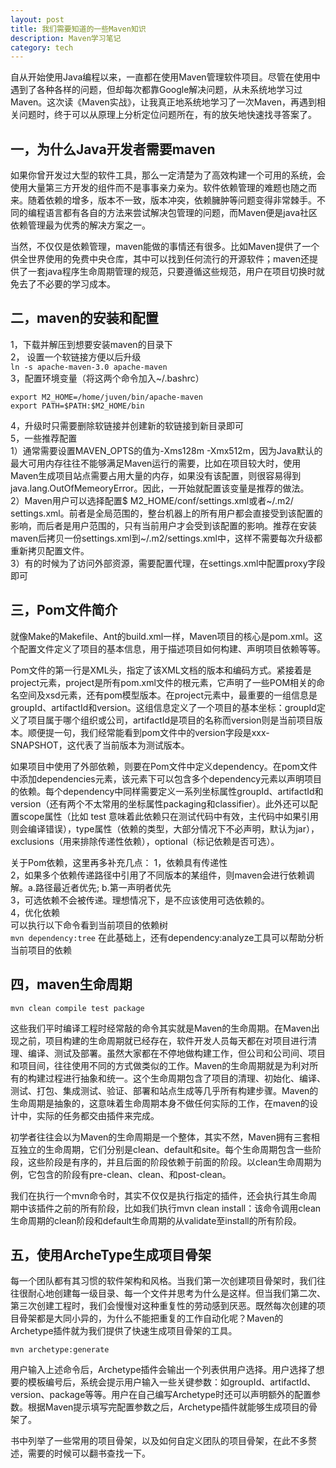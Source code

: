 ```yaml
---
layout: post
title: 我们需要知道的一些Maven知识
description: Maven学习笔记
category: tech
---
```


自从开始使用Java编程以来，一直都在使用Maven管理软件项目。尽管在使用中遇到了各种各样的问题，但却每次都靠Google解决问题，从未系统地学习过Maven。这次读《Maven实战》，让我真正地系统地学习了一次Maven，再遇到相关问题时，终于可以从原理上分析定位问题所在，有的放矢地快速找寻答案了。

## 一，为什么Java开发者需要maven  
如果你曾开发过大型的软件工具，那么一定清楚为了高效构建一个可用的系统，会使用大量第三方开发的组件而不是事事亲力亲为。软件依赖管理的难题也随之而来。随着依赖的增多，版本不一致，版本冲突，依赖臃肿等问题变得非常棘手。不同的编程语言都有各自的方法来尝试解决包管理的问题，而Maven便是java社区依赖管理最为优秀的解决方案之一。

当然，不仅仅是依赖管理，maven能做的事情还有很多。比如Maven提供了一个供全世界使用的免费中央仓库，其中可以找到任何流行的开源软件；maven还提供了一套java程序生命周期管理的规范，只要遵循这些规范，用户在项目切换时就免去了不必要的学习成本。

## 二，maven的安装和配置
1，下载并解压到想要安装maven的目录下  
2， 设置一个软链接方便以后升级  
`ln -s apache-maven-3.0 apache-maven`  
3，配置环境变量（将这两个命令加入~/.bashrc）  

```
export M2_HOME=/home/juven/bin/apache-maven  
export PATH=$PATH:$M2_HOME/bin
```  
4，升级时只需要删除软链接并创建新的软链接到新目录即可  
5，一些推荐配置  
1）通常需要设置MAVEN_OPTS的值为-Xms128m -Xmx512m，因为Java默认的最大可用内存往往不能够满足Maven运行的需要，比如在项目较大时，使用Maven生成项目站点需要占用大量的内存，如果没有该配置，则很容易得到java.lang.OutOfMemeoryError。因此，一开始就配置该变量是推荐的做法。  
2）Maven用户可以选择配置$ M2_HOME/conf/settings.xml或者~/.m2/  settings.xml。前者是全局范围的，整台机器上的所有用户都会直接受到该配置的影响，而后者是用户范围的，只有当前用户才会受到该配置的影响。推荐在安装maven后拷贝一份settings.xml到~/.m2/settings.xml中，这样不需要每次升级都重新拷贝配置文件。  
3）有的时候为了访问外部资源，需要配置代理，在settings.xml中配置proxy字段即可  

## 三，Pom文件简介
就像Make的Makefile、Ant的build.xml一样，Maven项目的核心是pom.xml。这个配置文件定义了项目的基本信息，用于描述项目如何构建、声明项目依赖等等。

Pom文件的第一行是XML头，指定了该XML文档的版本和编码方式。紧接着是project元素，project是所有pom.xml文件的根元素，它声明了一些POM相关的命名空间及xsd元素，还有pom模型版本。在project元素中，最重要的一组信息是groupId、artifactId和version。这组信息定义了一个项目的基本坐标：groupId定义了项目属于哪个组织或公司，artifactId是项目的名称而version则是当前项目版本。顺便提一句，我们经常能看到pom文件中的version字段是xxx-SNAPSHOT，这代表了当前版本为测试版本。

如果项目中使用了外部依赖，则要在Pom文件中定义dependency。在pom文件中添加dependencies元素，该元素下可以包含多个dependency元素以声明项目的依赖。每个dependency中同样需要定义一系列坐标属性groupId、artifactId和version（还有两个不太常用的坐标属性packaging和classifier）。此外还可以配置scope属性（比如<scope> test </scope>意味着此依赖只在测试代码中有效，主代码中如果引用则会编译错误），type属性（依赖的类型，大部分情况下不必声明，默认为jar），exclusions（用来排除传递性依赖），optional（标记依赖是否可选）。

关于Pom依赖，这里再多补充几点：
1，依赖具有传递性  
2，如果多个依赖传递路径中引用了不同版本的某组件，则maven会进行依赖调解。a.路径最近者优先; b.第一声明者优先  
3，可选依赖不会被传递。理想情况下，是不应该使用可选依赖的。  
4，优化依赖  
可以执行以下命令看到当前项目的依赖树  
`mvn dependency:tree`
在此基础上，还有dependency:analyze工具可以帮助分析当前项目的依赖  

## 四，maven生命周期
`mvn clean compile test package`

这些我们平时编译工程时经常敲的命令其实就是Maven的生命周期。在Maven出现之前，项目构建的生命周期就已经存在，软件开发人员每天都在对项目进行清理、编译、测试及部署。虽然大家都在不停地做构建工作，但公司和公司间、项目和项目间，往往使用不同的方式做类似的工作。Maven的生命周期就是为利对所有的构建过程进行抽象和统一。这个生命周期包含了项目的清理、初始化、编译、测试、打包、集成测试、验证、部署和站点生成等几乎所有构建步骤。Maven的生命周期是抽象的，这意味着生命周期本身不做任何实际的工作，在maven的设计中，实际的任务都交由插件来完成。

初学者往往会以为Maven的生命周期是一个整体，其实不然，Maven拥有三套相互独立的生命周期，它们分别是clean、default和site。每个生命周期包含一些阶段，这些阶段是有序的，并且后面的阶段依赖于前面的阶段。以clean生命周期为例，它包含的阶段有pre-clean、clean、和post-clean。

我们在执行一个mvn命令时，其实不仅仅是执行指定的插件，还会执行其生命周期中该插件之前的所有阶段，比如我们执行mvn clean install：该命令调用clean生命周期的clean阶段和default生命周期的从validate至install的所有阶段。

## 五，使用ArcheType生成项目骨架
每一个团队都有其习惯的软件架构和风格。当我们第一次创建项目骨架时，我们往往很耐心地创建每一级目录、每一个文件并思考为什么是这样。但当我们第二次、第三次创建工程时，我们会慢慢对这种重复性的劳动感到厌恶。既然每次创建的项目骨架都是大同小异的，为什么不能把重复的工作自动化呢？Maven的Archetype插件就为我们提供了快速生成项目骨架的工具。

`mvn archetype:generate`

用户输入上述命令后，Archetype插件会输出一个列表供用户选择。用户选择了想要的模板编号后，系统会提示用户输入一些关键参数：如groupId、artifactId、version、package等等。用户在自己编写Archetype时还可以声明额外的配置参数。根据Maven提示填写完配置参数之后，Archetype插件就能够生成项目的骨架了。

书中列举了一些常用的项目骨架，以及如何自定义团队的项目骨架，在此不多赘述，需要的时候可以翻书查找一下。